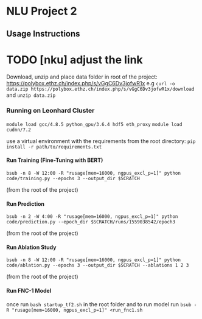 # NLU Project 2

## Usage Instructions

# TODO [nku] adjust the link
Download, unzip and place data folder in root of the project: https://polybox.ethz.ch/index.php/s/vGgC6Dv3jofwR1x
e.g `curl -o data.zip https://polybox.ethz.ch/index.php/s/vGgC6Dv3jofwR1x/download` and `unzip data.zip`

### Running on Leonhard Cluster
`module load gcc/4.8.5 python_gpu/3.6.4 hdf5 eth_proxy`
`module load cudnn/7.2`

use a virtual environment with the requirements from the root directory:
`pip install -r path/to/requirements.txt`


#### Run Training (Fine-Tuning with BERT)
`bsub -n 8 -W 12:00 -R "rusage[mem=16000, ngpus_excl_p=1]" python code/training.py --epochs 3 --output_dir $SCRATCH`

(from the root of the project)

#### Run Prediction
`bsub -n 2 -W 4:00 -R "rusage[mem=16000, ngpus_excl_p=1]" python code/prediction.py --epoch_dir $SCRATCH/runs/1559038542/epoch3`

(from the root of the project)

#### Run Ablation Study
`bsub -n 8 -W 12:00 -R "rusage[mem=16000, ngpus_excl_p=1]" python code/ablation.py --epochs 3 --output_dir $SCRATCH --ablations 1 2 3`

(from the root of the project)


#### Run FNC-1 Model
once run `bash startup_tf2.sh` in the root folder and to run model run `bsub -R "rusage[mem=16000, ngpus_excl_p=1]" <run_fnc1.sh`
